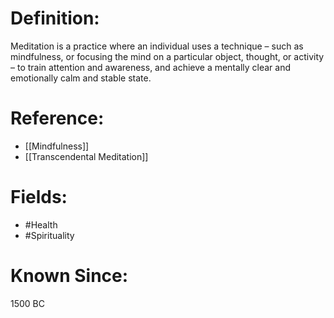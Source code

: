 

# Definition:
Meditation is a practice where an individual uses a technique – such as mindfulness, or focusing the mind on a particular object, thought, or activity – to train attention and awareness, and achieve a mentally clear and emotionally calm and stable state.

# Reference:
- [[Mindfulness]]
- [[Transcendental Meditation]]

# Fields: 
- #Health
- #Spirituality

# Known Since:
1500 BC

